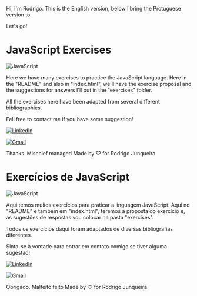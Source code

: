 Hi, I'm Rodrigo.
This is the English version, below I bring the Protuguese version to.

Let's go!

# JavaScript Exercises

![JavaScript](https://img.shields.io/badge/JavaScript-F7DF1E?style=for-the-badge&logo=javascript&logoColor=black)

Here we have many exercises to practice the JavaScript language.
Here in the "README" and also in "index.html", we'll have the exercise proposal and the suggestions for answers I'll put in the "exercises" folder.

All the exercises here have been adapted from several different bibliographies.

Fell free to contact me if you have some suggestion!

[![LinkedIn](https://img.shields.io/badge/LinkedIn-0077B5?style=for-the-badge&logo=linkedin&logoColor=white)](https://www.linkedin.com/in/rodrigo-junqueira/)

[![Gmail](https://img.shields.io/badge/Gmail-333333?style=for-the-badge&logo=gmail&logoColor=red)](mailto:eurodrigojunqueira@gmail.com)

Thanks.
Mischief managed
Made by ♡ for Rodrigo Junqueira

# Exercícios de JavaScript

![JavaScript](https://img.shields.io/badge/JavaScript-F7DF1E?style=for-the-badge&logo=javascript&logoColor=black)

Aqui temos muitos exercícios para praticar a linguagem JavaScript.
Aqui no "README" e também em "index.html", teremos a proposta do exercício e, as sugestões de respostas vou colocar na pasta "exercises".

Todos os exercícios daqui foram adaptados de diversas bibliografias diferentes.

Sinta-se à vontade para entrar em contato comigo se tiver alguma sugestão!

[![LinkedIn](https://img.shields.io/badge/LinkedIn-0077B5?style=for-the-badge&logo=linkedin&logoColor=white)](https://www.linkedin.com/in/rodrigo-junqueira/)

[![Gmail](https://img.shields.io/badge/Gmail-333333?style=for-the-badge&logo=gmail&logoColor=red)](mailto:eurodrigojunqueira@gmail.com)

Obrigado.
Malfeito feito
Made by ♡ for Rodrigo Junqueira
